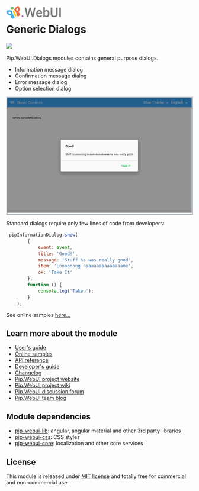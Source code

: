 # <img src="https://github.com/pip-webui/pip-webui/raw/master/doc/Logo.png" alt="Pip.WebUI Logo" style="max-width:30%"> <br/> Generic Dialogs

![](https://img.shields.io/badge/license-MIT-blue.svg)

Pip.WebUI.Dialogs modules contains general purpose dialogs.

- Information message dialog
- Confirmation message dialog
- Error message dialog
- Option selection dialog

<a href="https://github.com/pip-webui/pip-webui-controls/raw/master/doc/images/img-info-dialog.png" style="border: 3px ridge #c8d2df; display: inline-block">
    <img src="https://github.com/pip-webui/pip-webui-controls/raw/master/doc/images/img-info-dialog.png"/>
</a>

Standard dialogs require only few lines of code from developers:
```javascript
 pipInformationDialog.show(
        {
            event: event,
            title: 'Good!',
            message: 'Stuff %s was really good',
            item: 'Loooooong naaaaaaaaaaaaaame',
            ok: 'Take It'
        },
        function () {
            console.log('Taken');
        }
    );
```

See online samples [here...](http://webui.pipdevs.com/pip-webui-dialogs/index.html)

## Learn more about the module

- [User's guide](https://github.com/pip-webui/pip-webui-dialogs/blob/master/doc/UsersGuide.md)
- [Online samples](http://webui.pipdevs.com/pip-webui-dialogs/index.html)
- [API reference](http://webui-api.pipdevs.com/pip-webui-dialogs/index.html)
- [Developer's guide](https://github.com/pip-webui/pip-webui-dialogs/blob/master/doc/DevelopersGuide.md)
- [Changelog](https://github.com/pip-webui/pip-webui-dialogs/blob/master/CHANGELOG.md)
- [Pip.WebUI project website](http://www.pipwebui.org)
- [Pip.WebUI project wiki](https://github.com/pip-webui/pip-webui/wiki)
- [Pip.WebUI discussion forum](https://groups.google.com/forum/#!forum/pip-webui)
- [Pip.WebUI team blog](https://pip-webui.blogspot.com/)

## <a name="dependencies"></a>Module dependencies

* [pip-webui-lib](https://github.com/pip-webui/pip-webui-lib): angular, angular material and other 3rd party libraries
* [pip-webui-css](https://github.com/pip-webui/pip-webui-css): CSS styles
* [pip-webui-core](https://github.com/pip-webui/pip-webui-core): localization and other core services

## <a name="license"></a>License

This module is released under [MIT license](License) and totally free for commercial and non-commercial use.
